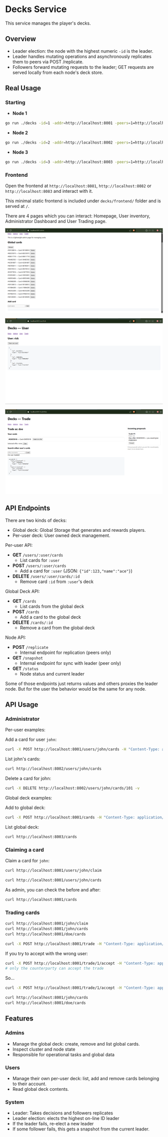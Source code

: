 # Decks Service

This service manages the player's decks.

## Overview

- Leader election: the node with the highest numeric `-id` is the leader.
- Leader handles mutating operations and asynchronously replicates them to peers via POST /replicate.
- Followers forward mutating requests to the leader; GET requests are served locally from each node's deck store.

## Real Usage

### Starting

- **Node 1**
```sh
go run ./decks -id=1 -addr=http://localhost:8001 -peers=1=http://localhost:8001,2=http://localhost:8002,3=http://localhost:8003
```

- **Node 2**
```sh
go run ./decks -id=2 -addr=http://localhost:8002 -peers=1=http://localhost:8001,2=http://localhost:8002,3=http://localhost:8003
```

- **Node 3**
```sh
go run ./decks -id=3 -addr=http://localhost:8003 -peers=1=http://localhost:8001,2=http://localhost:8002,3=http://localhost:8003
```

### Frontend

Open the frontend at `http://localhost:8081`, `http://localhost:8082` or `http://localhost:8083` and interact with it. 

This minimal static frontend is included under `decks/frontend/` folder and is served at `/`.

There are 4 pages which you can interact: Homepage, User inventory, Administrator Dashboard and User Trading page.

![Admin](docs/admin.png)

![Inventory](docs/inventory.png)

![Trading](docs/trading.png)



## API Endpoints

There are two kinds of decks:

- Global deck: Global Storage that generates and rewards players.
- Per-user deck: User owned deck management.

Per-user API:

- **GET** `/users/:user/cards`
    - List cards for `:user`
- **POST** `/users/:user/cards`
    - Add a card for `:user` (JSON: `{"id":123,"name":"ace"}`)
- **DELETE** `/users/:user/cards/:id`
    - Remove card `:id` from `:user`'s deck

Global Deck API:

- **GET** `/cards`
    - List cards from the global deck
- **POST** `/cards`
    - Add a card to the global deck
- **DELETE** `/cards/:id`
    - Remove a card from the global deck

Node API:
- **POST** `/replicate`
    - Internal endpoint for replication (peers only)
- **GET** `/snapshot`
    - Internal endpoint for sync with leader (peer only)
- **GET** `/status`
    - Node status and current leader

Some of those endpoints just returns values and others proxies the leader node. But for the user the behavior would be the same for any node.

## API Usage

### Administrator

Per-user examples:

Add a card for user `john`:

```sh
curl -X POST http://localhost:8001/users/john/cards -H "Content-Type: application/json" -d '{"id":101,"name":"Ace"}'
```

List john's cards:

```sh
curl http://localhost:8002/users/john/cards
```

Delete a card for john:

```sh
curl -X DELETE http://localhost:8002/users/john/cards/101 -v
```

Global deck examples:

Add to global deck:

```sh
curl -X POST http://localhost:8001/cards -H "Content-Type: application/json" -d '{"id":201,"name":"King"}'
```

List global deck:

```sh
curl http://localhost:8003/cards
```

### Claiming a card

Claim a card for `john`:

```sh
curl http://localhost:8001/users/john/claim
```

```sh
curl http://localhost:8001/users/john/cards
```

As admin, you can check the before and after:

```sh
curl http://localhost:8001/cards
```

### Trading cards

```sh
curl http://localhost:8001/john/claim
curl http://localhost:8001/john/cards
curl http://localhost:8001/doe/cards
```

```sh
curl -X POST http://localhost:8001/trade -H "Content-Type: application/json" -d '{"user_a":"john","user_b":"doe","a_card_id": :card-id>,"b_card_id": <card-id>}'
```

If you try to accept with the wrong user:

```sh
curl -X POST http://localhost:8001/trade/1/accept -H "Content-Type: application/json" -d '{"user":"john"}'
# only the counterparty can accept the trade
```

So...

```sh
curl -X POST http://localhost:8001/trade/1/accept -H "Content-Type: application/json" -d '{"user":"doe"}'
```

```sh
curl http://localhost:8001/john/cards
curl http://localhost:8001/doe/cards
```

## Features

### Admins
- Manage the global deck: create, remove and list global cards.
- Inspect cluster and node state
- Responsible for operational tasks and global data

### Users
- Manage their own per-user deck: list, add and remove cards belonging to their account.
- Read global deck contents.

### System
- Leader: Takes decisions and followers replicates
- Leader election: elects the highest on-line ID leader
- If the leader fails, re-elect a new leader
- If some follower fails, this gets a snapshot from the current leader.
